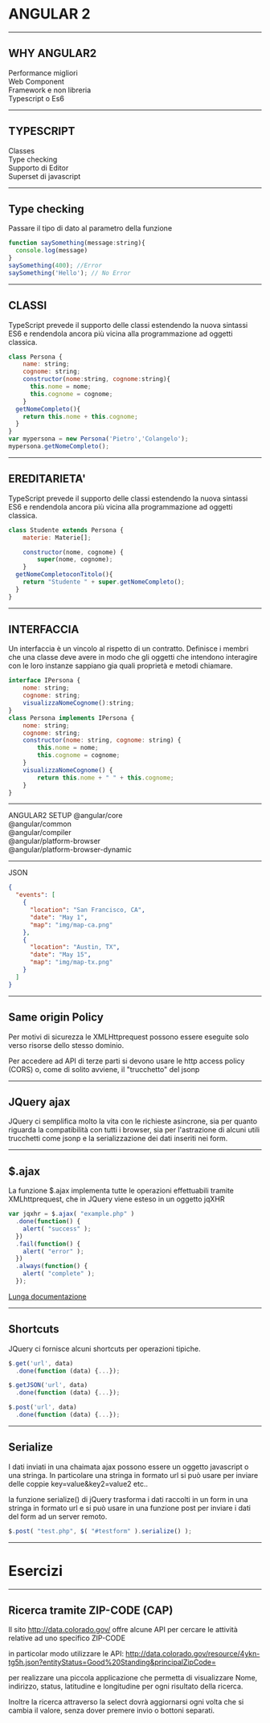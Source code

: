ANGULAR 2
================


----


WHY ANGULAR2
----

Performance migliori<br>
Web Component<br>
Framework e non libreria<br>
Typescript o Es6



----


TYPESCRIPT
---
Classes<br>
Type checking<br>
Supporto di Editor<br>
Superset di javascript


----


Type checking
--------------
Passare il tipo di dato al parametro della funzione

```javascript
function saySomething(message:string){
  console.log(message)
}
saySomething(400); //Error
saySomething('Hello'); // No Error
```

----


CLASSI
------
TypeScript prevede il supporto delle classi estendendo la nuova sintassi ES6 e rendendola ancora più vicina alla programmazione ad oggetti classica.

```javascript
class Persona {
    name: string;
    cognome: string;
    constructor(nome:string, cognome:string){
      this.nome = nome;
      this.cognome = cognome;
    }
  getNomeCompleto(){
    return this.nome + this.cognome;
  }
}
var mypersona = new Persona('Pietro','Colangelo');
mypersona.getNomeCompleto();
```


----


EREDITARIETA'
------
TypeScript prevede il supporto delle classi estendendo la nuova sintassi ES6 e rendendola ancora più vicina alla programmazione ad oggetti classica.

```javascript
class Studente extends Persona {
    materie: Materie[];

	constructor(nome, cognome) {
		super(nome, cognome);
    }
  getNomeCompletoconTitolo(){
    return "Studente " + super.getNomeCompleto();
  }
}
```


----


INTERFACCIA
------
Un interfaccia è un vincolo al rispetto di un contratto. Definisce i membri che una classe deve avere in modo che gli oggetti che intendono interagire con le loro instanze sappiano gia quali proprietà e metodi chiamare.

```javascript
interface IPersona {
	nome: string;
	cognome: string;
	visualizzaNomeCognome():string;
}
class Persona implements IPersona {
	nome: string;
	cognome: string;
	constructor(nome: string, cognome: string) {
		this.nome = nome;
		this.cognome = cognome;
	}
	visualizzaNomeCognome() {
		return this.nome + " " + this.cognome;
	}
}
```


----


ANGULAR2 SETUP
@angular/core<br>
@angular/common<br>
@angular/compiler<br>
@angular/platform-browser<br>
@angular/platform-browser-dynamic


----


JSON
```json
{
  "events": [
    {
      "location": "San Francisco, CA",
      "date": "May 1",
      "map": "img/map-ca.png"
    },
    {
      "location": "Austin, TX",
      "date": "May 15",
      "map": "img/map-tx.png"
    }
  ]
}
```


----



Same origin Policy
------------------
Per motivi di sicurezza le XMLHttprequest possono essere eseguite solo verso
risorse dello stesso dominio.

Per accedere ad API di terze parti si devono usare le http access policy (CORS)
o, come di solito avviene, il "trucchetto" del jsonp


----


JQuery ajax
-----------
JQuery ci semplifica molto la vita con le richieste asincrone, sia per quanto
riguarda la compatibilità con tutti i browser, sia per l'astrazione di alcuni
utili trucchetti come jsonp e la serializzazione dei dati inseriti nei form.


----


$.ajax
------
La funzione $.ajax implementa tutte le operazioni effettuabili tramite
XMLhttprequest, che in JQuery viene esteso in un oggetto jqXHR

```javascript
var jqxhr = $.ajax( "example.php" )
  .done(function() {
    alert( "success" );
  })
  .fail(function() {
    alert( "error" );
  })
  .always(function() {
    alert( "complete" );
  });
```

[Lunga documentazione](http://api.jquery.com/jQuery.ajax/)


----


Shortcuts
---------
JQuery ci fornisce alcuni shortcuts per operazioni tipiche.

```javascript
$.get('url', data)
  .done(function (data) {...});

$.getJSON('url', data)
  .done(function (data) {...});

$.post('url', data)
  .done(function (data) {...});
```


----


Serialize
---------
I dati inviati in una chaimata ajax possono essere un oggetto javascript o una
stringa. In particolare una stringa in formato url si può usare per inviare
delle coppie key=value&key2=value2 etc..

la funzione serialize() di jQuery trasforma i dati raccolti in un form in una
stringa in formato url e si può usare in una funzione post per inviare i dati
del form ad un server remoto.

```javascript
$.post( "test.php", $( "#testform" ).serialize() );
```


---


Esercizi
========


----


Ricerca tramite ZIP-CODE (CAP)
------------------------------

Il sito http://data.colorado.gov/ offre alcune API per cercare le attività relative
ad uno specifico ZIP-CODE

in particolar modo utilizzare le API:
http://data.colorado.gov/resource/4ykn-tg5h.json?entityStatus=Good%20Standing&principalZipCode=<ZIP>

per realizzare una piccola applicazione che permetta di visualizzare Nome,
indirizzo, status, latitudine e longitudine per ogni risultato della ricerca.

Inoltre la ricerca attraverso la select dovrà aggiornarsi ogni volta che
si cambia il valore, senza dover premere invio o bottoni separati.
